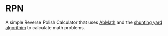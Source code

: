 # RPN
A simple Reverse Polish Calculator that uses [AbMath](https://github.com/65001/AbMath) and the [shunting yard algorithim](https://en.wikipedia.org/wiki/Shunting-yard_algorithm) to calculate math problems.
